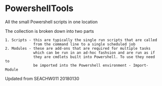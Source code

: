 # PowershellTools
All the small Powershell scripts in one location

The collection is broken down into two parts

    1. Scripts - this are typically the single run scripts that are called 
                 from the command line to a single scheduled job
    2. Modules - these are add-ons that are required for multiple tasks
                 which can be run in an ad-hoc fashsion and are run as if 
                 they are cmdlets built into Powershell. To use they need to
                 be imported into the Powershell environment - Import-Module
                 

Updated from SEACHW011
20180130


